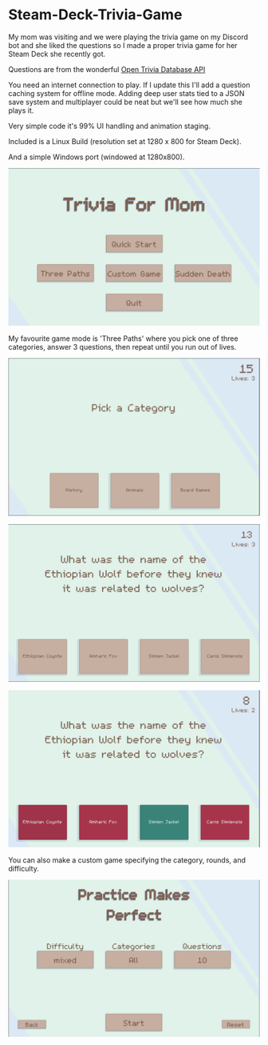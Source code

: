 # Steam-Deck-Trivia-Game
My mom was visiting and we were playing the trivia game on my Discord bot and she liked the questions so I made a proper trivia game for her Steam Deck she recently got.

Questions are from the wonderful [Open Trivia Database API](https://opentdb.com/api_config.php)

You need an internet connection to play. If I update this I'll add a question caching system for offline mode. Adding deep user stats tied to a JSON save system and multiplayer could be neat but we'll see how much she plays it.

Very simple code it's 99% UI handling and animation staging.

Included is a Linux Build (resolution set at 1280 x 800 for Steam Deck).

And a simple Windows port (windowed at 1280x800).

![title](readme_imgs/title.PNG)

My favourite game mode is 'Three Paths' where you pick one of three categories, answer 3 questions, then repeat until you run out of lives.

![ThreePaths](readme_imgs/threePaths.PNG)

![question](readme_imgs/question.PNG)

![answer](readme_imgs/answer.PNG)

You can also make a custom game specifying the category, rounds, and difficulty.

![custom](readme_imgs/custom.PNG)